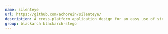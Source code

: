 ```yaml
---
name: silenteye
url: https://github.com/achorein/silenteye/
description: A cross-platform application design for an easy use of steganography.
group: blackarch blackarch-stego
---
```

